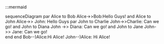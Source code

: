 :::mermaid

sequenceDiagram
    par Alice to Bob
        Alice->>Bob:Hello Guys!
    and Alice to John
        Alice->> John: Hello Guys
        par John to Charlie
            John->>Charlie: Can we go!
        and John to Diana
            John ->> Diana: Can we go!
        and John to Jane
            John->> Jane: Can we go!    
        end
    end
    Bob--)Alice:Hi Alice!
    John--)Alice: Hi Alice!